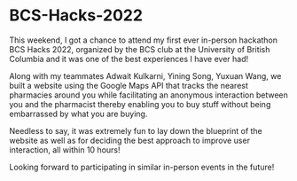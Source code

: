 # BCS-Hacks-2022

This weekend, I got a chance to attend my first ever in-person hackathon BCS Hacks 2022, organized by the BCS club at the University of British Columbia and it was one of the best experiences I have ever had!

Along with my teammates Adwait Kulkarni, Yining Song, Yuxuan Wang, we built a website using the Google Maps API that tracks the nearest pharmacies around you while facilitating an anonymous interaction between you and the pharmacist thereby enabling you to buy stuff without being embarrassed by what you are buying.

Needless to say, it was extremely fun to lay down the blueprint of the website as well as for deciding the best approach to improve user interaction, all within 10 hours!

Looking forward to participating in similar in-person events in the future!
